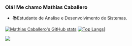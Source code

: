 ### Olá! Me chamo Mathias Caballero

- 📚Estudante de Analise e Desenvolvimento de Sistemas.

[![Mathias Caballero's GitHub stats](https://github-readme-stats.vercel.app/api?username=MathiasCaballero&show_icons=true&theme=cobalt)](https://github.com/MathiasCaballero/github-readme-stats)
[![Top Langs](https://github-readme-stats.vercel.app/api/top-langs/?username=MathiasCaballero&layout=compact&langs_count&theme=tokyonight)](https://github.com/MathiasCaballero/github-readme-stats)]

<div>
  <a ref=“https://twitter.com/Caballerorx” target=“_blank”><img src=https://img.shields.io/badge/Twitter-1DA1F2?style=for-the-badge&logo=twitter&logoColor=whitetarget=_blank></a>
</div>
